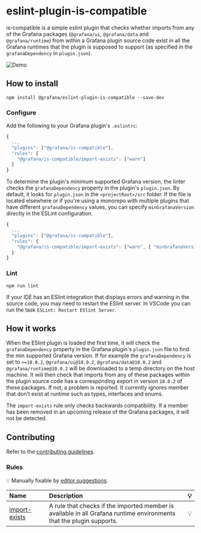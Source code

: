 # eslint-plugin-is-compatible

is-compatible is a simple eslint plugin that checks whether imports from any of the Grafana packages (`@grafana/ui`, `@grafana/data` and `@grafana/runtime`) from within a Grafana plugin source code exist in all the Grafana runtimes that the plugin is supposed to support (as specified in the `grafanaDependency` in `plugin.json`).

![Demo](./images/is-compatible.gif)

## How to install

```shell
npm install @grafana/eslint-plugin-is-compatible --save-dev
```

### Configure

Add the following to your Grafana plugin's `.eslintrc`:

```js
{
  ...
  "plugins": ["@grafana/is-compatible"],
  "rules": {
    "@grafana/is-compatible/import-exists": ["warn"]
  }
}
```

To determine the plugin's minimum supported Grafana version, the linter checks the `grafanaDependency` property in the plugin's `plugin.json`. By default, it looks for `plugin.json` in the `<projectRoot>/src` folder. If the file is located elsewhere or if you're using a monorepo with multiple plugins that have different `grafanaDependency` values, you can specify `minGrafanaVersion` directly in the ESLint configuration.

```js
{
  ...
  "plugins": ["@grafana/is-compatible"],
  "rules": {
    "@grafana/is-compatible/import-exists": ["warn", { "minGrafanaVersion": "10.3.0" }]
  }
}
```

### Lint

```shell
npm run lint
```

If your IDE has an ESlint integration that displays errors and warning in the source code, you may need to restart the ESlint server. In VSCode you can run the task `ESLint: Restart ESlint Server`.

## How it works

When the ESlint plugin is loaded the first time, it will check the `grafanaDependency` property in the Grafana plugin's `plugin.json` file to find the min supported Grafana version. If for example the `grafanaDependency` is set to `>=10.0.2`, `@grafana/ui@10.0.2`, `@grafana/data@10.0.2` and `@grafana/runtime@10.0.2` will be downloaded to a temp directory on the host machine. It will then check that imports from any of these packages within the plugin source code has a corresponding export in version `10.0.2` of these packages. If not, a problem is reported. It currently ignores member that don't exist at runtime such as types, interfaces and enums.

The `import-exists` rule only checks backwards compatibility. If a member has been removed in an upcoming release of the Grafana packages, it will not be detected.

## Contributing

Refer to the [contributing guidelines](./CONTRIBUTING.md).

### Rules

<!-- begin auto-generated rules list -->

💡 Manually fixable by [editor suggestions](https://eslint.org/docs/latest/use/core-concepts#rule-suggestions).

| Name                                         | Description                                                                                                          | 💡 |
| :------------------------------------------- | :------------------------------------------------------------------------------------------------------------------- | :- |
| [import-exists](docs/rules/import-exists.md) | A rule that checks if the imported member is available in all Grafana runtime environments that the plugin supports. | 💡 |

<!-- end auto-generated rules list -->
